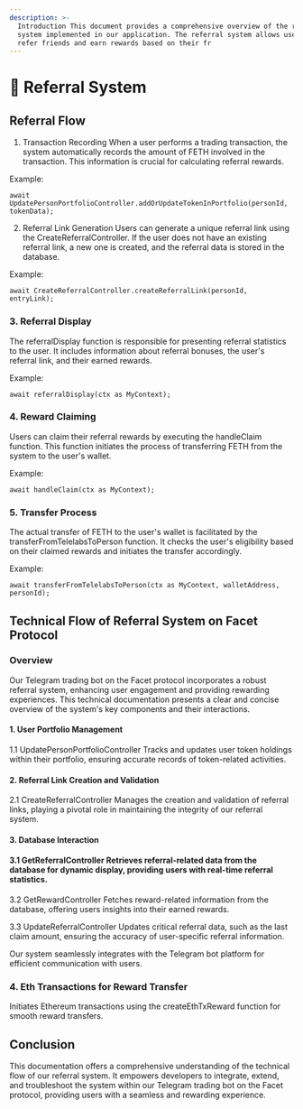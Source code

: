 ```yaml
---
description: >-
  Introduction This document provides a comprehensive overview of the referral
  system implemented in our application. The referral system allows users to
  refer friends and earn rewards based on their fr
---
```


# 🎲 Referral System

## Referral Flow

1. Transaction Recording When a user performs a trading transaction, the system automatically records the amount of FETH involved in the transaction. This information is crucial for calculating referral rewards.

Example:

```
await UpdatePersonPortfolioController.addOrUpdateTokenInPortfolio(personId, tokenData);
```

2. Referral Link Generation Users can generate a unique referral link using the CreateReferralController. If the user does not have an existing referral link, a new one is created, and the referral data is stored in the database.

Example:

```
await CreateReferralController.createReferralLink(personId, entryLink);
```

### 3. Referral Display

The referralDisplay function is responsible for presenting referral statistics to the user. It includes information about referral bonuses, the user's referral link, and their earned rewards.

Example:

```
await referralDisplay(ctx as MyContext);
```

### 4. Reward Claiming

Users can claim their referral rewards by executing the handleClaim function. This function initiates the process of transferring FETH from the system to the user's wallet.

Example:

```
await handleClaim(ctx as MyContext);
```

### 5. Transfer Process

The actual transfer of FETH to the user's wallet is facilitated by the transferFromTelelabsToPerson function. It checks the user's eligibility based on their claimed rewards and initiates the transfer accordingly.

Example:

```
await transferFromTelelabsToPerson(ctx as MyContext, walletAddress, personId);
```

## Technical Flow of Referral System on Facet Protocol

### Overview

Our Telegram trading bot on the Facet protocol incorporates a robust referral system, enhancing user engagement and providing rewarding experiences. This technical documentation presents a clear and concise overview of the system's key components and their interactions.

#### 1. User Portfolio Management

1.1 UpdatePersonPortfolioController Tracks and updates user token holdings within their portfolio, ensuring accurate records of token-related activities.

#### 2. Referral Link Creation and Validation

2.1 CreateReferralController Manages the creation and validation of referral links, playing a pivotal role in maintaining the integrity of our referral system.

#### 3. Database Interaction

#### 3.1 GetReferralController Retrieves referral-related data from the database for dynamic display, providing users with real-time referral statistics.

3.2 GetRewardController Fetches reward-related information from the database, offering users insights into their earned rewards.

3.3 UpdateReferralController Updates critical referral data, such as the last claim amount, ensuring the accuracy of user-specific referral information.

Our system seamlessly integrates with the Telegram bot platform for efficient communication with users.

### 4. Eth Transactions for Reward Transfer

Initiates Ethereum transactions using the createEthTxReward function for smooth reward transfers.

## Conclusion

This documentation offers a comprehensive understanding of the technical flow of our referral system. It empowers developers to integrate, extend, and troubleshoot the system within our Telegram trading bot on the Facet protocol, providing users with a seamless and rewarding experience.
